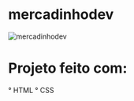# mercadinhodev
![mercadinhodev](https://github.com/user-attachments/assets/19af4743-1252-410d-bd1e-6f36d7d2ed7f)

# Projeto feito com: 
° HTML
° CSS
